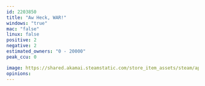 ```yaml
---
id: 2203850
title: "Aw Heck, WAR!"
windows: "true"
mac: "false"
linux: false
positive: 2
negative: 2
estimated_owners: "0 - 20000"
peak_ccu: 0

image: https://shared.akamai.steamstatic.com/store_item_assets/steam/apps/2203850/header.jpg?t=1729660431
opinions:
---
```

